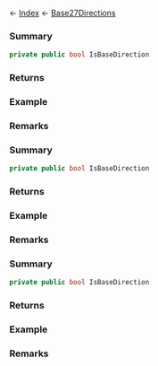 ← [Index](Api-Index) ← [Base27Directions](VRageMath.Base27Directions)

### Summary

```csharp
private public bool IsBaseDirection
```

### Returns

### Example

### Remarks

### Summary

```csharp
private public bool IsBaseDirection
```

### Returns

### Example

### Remarks

### Summary

```csharp
private public bool IsBaseDirection
```

### Returns

### Example

### Remarks

